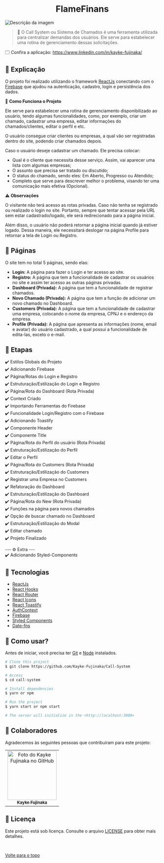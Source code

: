 <h1 align="center">FlameFinans</h1>

<img src="-" alt="Descrição da imagem">

> 🔎 O Call System ou Sistema de Chamados é uma ferramenta utilizada para centralizar demandas dos usuários. Ele serve para estabelecer uma rotina de gerenciamento dessas solicitações.

🗔 Confira a aplicação: https://www.linkedin.com/in/kayke-fujinaka/

## :page_facing_up: Explicação

O projeto foi realizado utilizando o framework [ReactJs](https://pt-br.reactjs.org/docs/getting-started.html) conectando com o [Firebase](https://firebase.google.com/docs) que ajudou na autenticação, cadastro, login e persistência dos dados.

🎲 **Como Funciona o Projeto**

Ele serve para estabelecer uma rotina de gerenciamento disponibilizado ao usuário, tendo algumas funcionalidades, como, por exemplo, criar um chamado, cadastrar uma empresa, editar informações do chamados/clientes, editar o perfil e etc.

O usuário consegue criar clientes ou empresas, a qual vão ser registradas dentro do site, podendo criar chamados depois.

Caso o usuário deseje cadastrar um chamado. Ele precisa colocar:

- Qual é o cliente que necessita desse serviço. Assim, vai aparecer uma lista com algumas empresas;
- O assunto que precisa ser tratado ou discutido;
- O status do chamado, sendo eles: Em Aberto, Progresso ou Atendido;
- Completo que serve para descrever melhor o problema, visando ter uma comunicação mais efetiva (Opcional).

⚠️ **Observações**

O visitante não terá acesso as rotas privadas. Caso não tenha se registrado ou realizado o login no site. Portanto, sempre que tentar acessar pela URL sem estar cadastrado/logado, ele será redirecionado para a página inicial.

Além disso, o usuário não poderá retornar a página inicial quando já estiver logado. Dessa maneira, ele necessitará deslogar na página Profile para retornar a tela de Login ou Registro.

## 📁 Páginas

O site tem no total 5 páginas, sendo elas:

- **Login:** A página para fazer o Login e ter acesso ao site.
- **Registro:** A página que tem a funcionalidade de cadastrar os usuários no site e assim ter acesso as outras páginas privadas.
- **Dashboard (Privada):** A página que tem a funcionalidade de registrar chamados.
- **Novo Chamado (Privada):** A página que tem a função de adicionar um novo chamado no Dashboard.
- **Customers (Privada):** A página que tem a funcionalidade de cadastrar uma empresa, colocando o nome da empresa, CPNJ e o endereço da empresa.
- **Profile (Privada):** A página que apresenta as informações (nome, email e avatar) do usuário cadastrado, a qual possui a funcionalidade de edita-las, exceto o e-mail.

## 🎯 Etapas

:heavy_check_mark: Estilos Globais do Projeto\
:heavy_check_mark: Adicionando Firebase\
:heavy_check_mark: Página/Rotas do Login e Registro\
:heavy_check_mark: Estruturação/Estilização do Login e Registro\
:heavy_check_mark: Página/Rota do Dashboard (Rota Privada)\
:heavy_check_mark: Context Criado\
:heavy_check_mark: Importando Ferramentas do Firebase\
:heavy_check_mark: Funcionalidade Login/Registro com o Firebase\
:heavy_check_mark: Adicionando Toastify\
:heavy_check_mark: Componente Header\
:heavy_check_mark: Componente Title\
:heavy_check_mark: Página/Rota do Perfil do usuário (Rota Privada)\
:heavy_check_mark: Estruturação/Estilização do Perfil\
:heavy_check_mark: Editar o Perfil\
:heavy_check_mark: Página/Rota do Customers (Rota Privada)\
:heavy_check_mark: Estruturação/Estilização do Customers\
:heavy_check_mark: Registrar uma Empresa no Customers\
:heavy_check_mark: Refatoração do Dashboard\
:heavy_check_mark: Estruturação/Estilização do Dashboard\
:heavy_check_mark: Página/Rota do New (Rota Privada)\
:heavy_check_mark: Funções na página para novos chamados\
:heavy_check_mark: Opção de buscar chamado no Dashboard\
:heavy_check_mark: Estruturação/Estilização do Modal\
:heavy_check_mark: Editar chamado\
:heavy_check_mark: Projeto Finalizado

--- ⚙️ Extra ---\
:heavy_check_mark: Adicionando Styled-Components

## 🚀 Tecnologias

- [ReactJs](https://pt-br.reactjs.org/docs/getting-started.html)
- [React Hooks](https://pt-br.reactjs.org/docs/hooks-intro.html)
- [React Router](https://v5.reactrouter.com/web/guides/quick-start)
- [React Icons](https://react-icons.github.io/react-icons/)
- [React Toastify](https://fkhadra.github.io/react-toastify/introduction)
- [AuthContext](https://blog.rocketseat.com.br/autenticacao-no-react-native-reactjs-com-context-api-hooks/)
- [Firebase](https://firebase.google.com/docs)
- [Styled Components](https://styled-components.com)
- [Date-fns](https://date-fns.org/docs/Getting-Started)

## :closed_book: Como usar?

Antes de iniciar, você precisa ter [Git](https://git-scm.com) e [Node](https://nodejs.org/en/) instalados.

```bash
# Clone this project
$ git clone https://github.com/Kayke-Fujinaka/Call-System

# Access
$ cd call-system

# Install dependencies
$ yarn or npm

# Run the project
$ yarn start or npm start

# The server will initialize in the <http://localhost:3000>
```

## 🤝 Colaboradores

Agradecemos às seguintes pessoas que contribuíram para este projeto:

<table>
  <tr>
    <td align="center">
      <a href="#">
        <img src="https://avatars.githubusercontent.com/u/98772000?s=400&u=80de9af672be7f75cc7a546838552cf63d5b82fe&v=4" width="160px;" alt="Foto do Kayke Fujinaka no GitHub"/><br>
        <sub>
          <b>Kayke Fujinaka</b>
        </sub>
      </a>
    </td>
  </tr>
</table>

## 📝 Licença

Este projeto está sob licença. Consulte o arquivo [LICENSE](LICENSE.md) para obter mais detalhes.

&#xa0;

<a href="#top">Volte para o topo</a>

